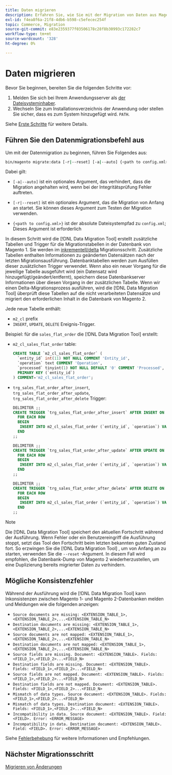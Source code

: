 ```yaml
---
title: Daten migrieren
description: Erfahren Sie, wie Sie mit der Migration von Daten aus Magento 1 zu Magento 2 beginnen können. [!DNL Data Migration Tool].
exl-id: f4ea8f6a-21f8-4db6-b598-c5efecec254f
topic: Commerce, Migration
source-git-commit: e83e2359377f03506178c28f8b30993c172282c7
workflow-type: tm+mt
source-wordcount: '328'
ht-degree: 0%

---
```


# Daten migrieren

Bevor Sie beginnen, bereiten Sie die folgenden Schritte vor:

1. Melden Sie sich bei Ihrem Anwendungsserver als [der Dateisysteminhaber](../../../installation/prerequisites/file-system/overview.md).
1. Wechseln Sie zum Installationsverzeichnis der Anwendung oder stellen Sie sicher, dass es zum System hinzugefügt wird. `PATH`.

Siehe [Erste Schritte](overview.md#first-steps) für weitere Details.

## Führen Sie den Datenmigrationsbefehl aus

Um mit der Datenmigration zu beginnen, führen Sie Folgendes aus:

```bash
bin/magento migrate:data [-r|--reset] [-a|--auto] {<path to config.xml>}
```

Dabei gilt:

* `[-a|--auto]` ist ein optionales Argument, das verhindert, dass die Migration angehalten wird, wenn bei der Integritätsprüfung Fehler auftreten.

* `[-r|--reset]` ist ein optionales Argument, das die Migration von Anfang an startet. Sie können dieses Argument zum Testen der Migration verwenden.

* `{<path to config.xml>}` ist der absolute Dateisystempfad zu `config.xml`; Dieses Argument ist erforderlich

In diesem Schritt wird die [!DNL Data Migration Tool] erstellt zusätzliche Tabellen und Trigger für die Migrationstabellen in der Datenbank von Magento 1. Sie werden im [inkrementell/delta](delta.md) Migrationsschritt. Zusätzliche Tabellen enthalten Informationen zu geänderten Datensätzen nach der letzten Migrationsausführung. Datenbanktabellen werden zum Ausfüllen dieser zusätzlichen Trigger verwendet. Wenn also ein neuer Vorgang für die jeweilige Tabelle ausgeführt wird (ein Datensatz wird hinzugefügt/geändert/entfernt), speichern diese Datenbankserver Informationen über diesen Vorgang in der zusätzlichen Tabelle. Wenn wir einen Delta-Migrationsprozess ausführen, wird die [!DNL Data Migration Tool] überprüft diese Tabellen auf die nicht verarbeiteten Datensätze und migriert den erforderlichen Inhalt in die Datenbank von Magento 2.

Jede neue Tabelle enthält:

* `m2_cl` prefix
* `INSERT`, `UPDATE`, `DELETE` Ereignis-Trigger.

Beispiel: für die `sales_flat_order` die [!DNL Data Migration Tool] erstellt:

* `m2_cl_sales_flat_order` table:

  ```sql
  CREATE TABLE `m2_cl_sales_flat_order` (
    `entity_id` int(11) NOT NULL COMMENT 'Entity_id',
    `operation` text COMMENT 'Operation',
    `processed` tinyint(1) NOT NULL DEFAULT '0' COMMENT 'Processed',
    PRIMARY KEY (`entity_id`)
  ) COMMENT='m2_cl_sales_flat_order';
  ```

* `trg_sales_flat_order_after_insert`, `trg_sales_flat_order_after_update`, `trg_sales_flat_order_after_delete` Trigger:

  ```sql
  DELIMITER ;;
  CREATE TRIGGER `trg_sales_flat_order_after_insert` AFTER INSERT ON `sales_flat_order`
    FOR EACH ROW
    BEGIN
     INSERT INTO m2_cl_sales_flat_order (`entity_id`, `operation`) VALUES (NEW.entity_id, 'INSERT')ON DUPLICATE KEY UPDATE operation = 'INSERT';
    END
  ;;
  
  DELIMITER ;;
  CREATE TRIGGER `trg_sales_flat_order_after_update` AFTER UPDATE ON `sales_flat_order`
    FOR EACH ROW
    BEGIN
     INSERT INTO m2_cl_sales_flat_order (`entity_id`, `operation`) VALUES (NEW.entity_id, 'UPDATE') ON DUPLICATE KEY UPDATE operation = 'UPDATE';
    END
  ;;
  
  DELIMITER ;;
  CREATE TRIGGER `trg_sales_flat_order_after_delete` AFTER DELETE ON `sales_flat_order`
    FOR EACH ROW
    BEGIN
     INSERT INTO m2_cl_sales_flat_order (`entity_id`, `operation`) VALUES (OLD.entity_id, 'DELETE')ON DUPLICATE KEY UPDATE operation = 'DELETE';
    END
  ;;
  ```

>[!NOTE]
>
>Die [!DNL Data Migration Tool] speichert den aktuellen Fortschritt während der Ausführung. Wenn Fehler oder ein Benutzereingriff die Ausführung stoppt, setzt das Tool den Fortschritt beim letzten bekannten guten Zustand fort. So erzwingen Sie die [!DNL Data Migration Tool] , um von Anfang an zu starten, verwenden Sie die `--reset` -Argument. In diesem Fall wird empfohlen, die Datenbank-Dump von Magento 2 wiederherzustellen, um eine Duplizierung bereits migrierter Daten zu verhindern.


## Mögliche Konsistenzfehler

Während der Ausführung wird die [!DNL Data Migration Tool] kann Inkonsistenzen zwischen Magento 1- und Magento 2-Datenbanken melden und Meldungen wie die folgenden anzeigen:

* `Source documents are missing: <EXTENSION_TABLE_1>,<EXTENSION_TABLE_2>,...<EXTENSION_TABLE_N>`
* `Destination documents are missing: <EXTENSION_TABLE_1>,<EXTENSION_TABLE_2>,...<EXTENSION_TABLE_N>`
* `Source documents are not mapped: <EXTENSION_TABLE_1>,<EXTENSION_TABLE_2>,...<EXTENSION_TABLE_N>`
* `Destination documents are not mapped: <EXTENSION_TABLE_1>,<EXTENSION_TABLE_2>,...<EXTENSION_TABLE_N>`
* `Source fields are missing. Document: <EXTENSION_TABLE>. Fields: <FIELD_1>,<FIELD_2>...<FIELD_N>`
* `Destination fields are missing. Document: <EXTENSION_TABLE>. Fields: <FIELD_1>,<FIELD_2>...<FIELD_N>`
* `Source fields are not mapped. Document: <EXTENSION_TABLE>. Fields: <FIELD_1>,<FIELD_2>...<FIELD_N>`
* `Destination fields are not mapped. Document: <EXTENSION_TABLE>. Fields: <FIELD_1>,<FIELD_2>...<FIELD_N>`
* `Mismatch of data types. Source document: <EXTENSION_TABLE>. Fields: <FIELD_1>,<FIELD_2>...<FIELD_N>`
* `Mismatch of data types. Destination document: <EXTENSION_TABLE>. Fields: <FIELD_1>,<FIELD_2>...<FIELD_N>`
* `Incompatibility in data. Source document: <EXTENSION_TABLE>. Field: <FIELD>. Error: <ERROR_MESSAGE>`
* `Incompatibility in data. Destination document: <EXTENSION_TABLE>. Field: <FIELD>. Error: <ERROR_MESSAGE>`

Siehe [Fehlerbehebung](https://support.magento.com/hc/en-us/articles/360033020451) für weitere Informationen und Empfehlungen.

## Nächster Migrationsschritt

[Migrieren von Änderungen](delta.md)
